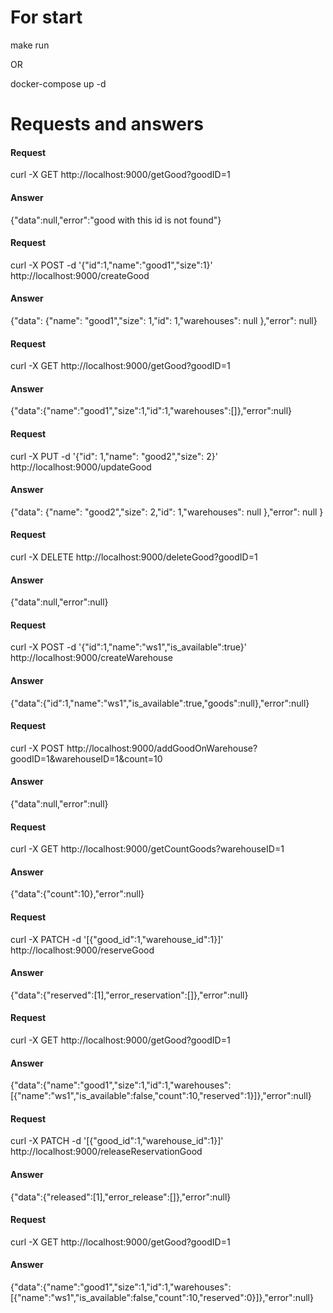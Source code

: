 # For start
make run

OR

docker-compose up -d

# Requests and answers

#### Request
curl -X GET http://localhost:9000/getGood?goodID=1
#### Answer
{"data":null,"error":"good with this id is not found"}

#### Request
curl -X POST -d '{"id":1,"name":"good1","size":1}' http://localhost:9000/createGood
#### Answer
{"data": {"name": "good1","size": 1,"id": 1,"warehouses": null },"error": null}

#### Request
curl -X GET http://localhost:9000/getGood?goodID=1
#### Answer
{"data":{"name":"good1","size":1,"id":1,"warehouses":[]},"error":null}

#### Request
curl -X PUT -d '{"id": 1,"name": "good2","size": 2}' http://localhost:9000/updateGood
#### Answer
{"data": {"name": "good2","size": 2,"id": 1,"warehouses": null },"error": null }

#### Request
curl -X DELETE http://localhost:9000/deleteGood?goodID=1
#### Answer
{"data":null,"error":null}

#### Request
curl -X POST -d '{"id":1,"name":"ws1","is_available":true}' http://localhost:9000/createWarehouse
#### Answer
{"data":{"id":1,"name":"ws1","is_available":true,"goods":null},"error":null}

#### Request
curl -X POST http://localhost:9000/addGoodOnWarehouse?goodID=1&warehouseID=1&count=10
#### Answer
{"data":null,"error":null}

#### Request
curl -X GET http://localhost:9000/getCountGoods?warehouseID=1
#### Answer
{"data":{"count":10},"error":null}

#### Request
curl -X PATCH -d '[{"good_id":1,"warehouse_id":1}]' http://localhost:9000/reserveGood
#### Answer
{"data":{"reserved":[1],"error_reservation":[]},"error":null}

#### Request
curl -X GET http://localhost:9000/getGood?goodID=1
#### Answer
{"data":{"name":"good1","size":1,"id":1,"warehouses":[{"name":"ws1","is_available":false,"count":10,"reserved":1}]},"error":null}

#### Request
curl -X PATCH -d '[{"good_id":1,"warehouse_id":1}]' http://localhost:9000/releaseReservationGood
#### Answer
{"data":{"released":[1],"error_release":[]},"error":null}

#### Request
curl -X GET http://localhost:9000/getGood?goodID=1
#### Answer
{"data":{"name":"good1","size":1,"id":1,"warehouses":[{"name":"ws1","is_available":false,"count":10,"reserved":0}]},"error":null}
